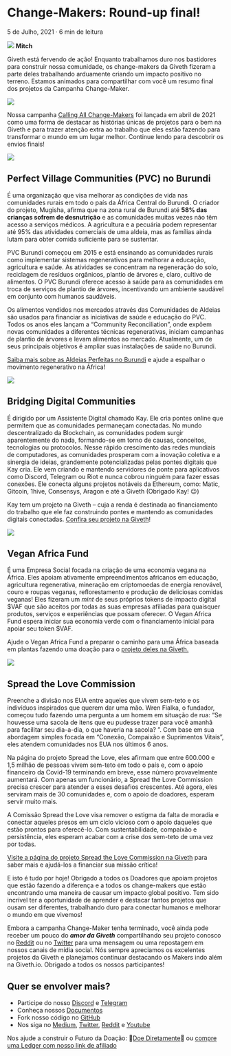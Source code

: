 # Change-Makers: Round-up final!

5 de Julho, 2021 · 6 min de leitura


![](https://i.imgur.com/tcl2ysA.png) **Mitch**


Giveth está fervendo de ação! Enquanto trabalhamos duro nos bastidores para construir nossa comunidade, os change-makers da Giveth fizeram a parte deles trabalhando arduamente criando um impacto positivo no terreno. Estamos animados para compartilhar com você um resumo final dos projetos da Campanha Change-Maker.

![](https://docs.giveth.io/img/blog/changeMakersFinalCover.jpeg)

Nossa campanha [Calling All Change-Makers](https://docs.giveth.io/blog/changeMakers) foi lançada em abril de 2021 como uma forma de destacar as histórias únicas de projetos para o bem na Giveth e para trazer atenção extra ao trabalho que eles estão fazendo para transformar o mundo em um lugar melhor. Continue lendo para descobrir os envios finais!

![](https://docs.giveth.io/img/blog/changeMakersFinal1.png)

## Perfect Village Communities (PVC) no Burundi


É uma organização que visa melhorar as condições de vida nas comunidades rurais em todo o país da África Central do Burundi. O criador do projeto, Mugisha, afirma que na zona rural de Burundi até **58% das crianças sofrem de desnutrição** e as comunidades muitas vezes não têm acesso a serviços médicos. A agricultura e a pecuária podem representar até 95% das atividades comerciais de uma aldeia, mas as famílias ainda lutam para obter comida suficiente para se sustentar.

PVC Burundi começou em 2015 e está ensinando as comunidades rurais como implementar sistemas regenerativos para melhorar a educação, agricultura e saúde. As atividades se concentram na regeneração do solo, reciclagem de resíduos orgânicos, plantio de árvores e, claro, cultivo de alimentos. O PVC Burundi oferece acesso à saúde para as comunidades em troca de serviços de plantio de árvores, incentivando um ambiente saudável em conjunto com humanos saudáveis.

Os alimentos vendidos nos mercados através das Comunidades de Aldeias são usados para financiar as iniciativas de saúde e educação do PVC. Todos os anos eles lançam a “Community Reconciliation”, onde expõem novas comunidades a diferentes técnicas regenerativas, iniciam campanhas de plantio de árvores e levam alimentos ao mercado. Atualmente, um de seus principais objetivos é ampliar suas instalações de saúde no Burundi.

[Saiba mais sobre as Aldeias Perfeitas no Burundi](https://giveth.io/project/CREATING-THE-PERFECT-VILLAGES-IN-BURUNDI) e ajude a espalhar o movimento regenerativo na África!

![](https://docs.giveth.io/img/blog/changeMakersFinal2.png)

## Bridging Digital Communities

É dirigido por um Assistente Digital chamado Kay. Ele cria pontes online que permitem que as comunidades permaneçam conectadas. No mundo descentralizado da Blockchain, as comunidades podem surgir aparentemente do nada, formando-se em torno de causas, conceitos, tecnologias ou protocolos. Nesse rápido crescimento das redes mundiais de computadores, as comunidades prosperam com a inovação coletiva e a sinergia de ideias, grandemente potencializadas pelas pontes digitais que Kay cria. Ele vem criando e mantendo servidores de ponte para aplicativos como Discord, Telegram ou Riot e nunca cobrou ninguém para fazer essas conexões. Ele conecta alguns projetos notáveis da Ethereum, como: Matic, Gitcoin, 1hive, Consensys, Aragon e até a Giveth (Obrigado Kay! 😉)

Kay tem um projeto na Giveth – cuja a renda é destinada ao financiamento do trabalho que ele faz construindo pontes e mantendo as comunidades digitais conectadas. [Confira seu projeto na Giveth](https://giveth.io/project/Bridging-Digital-Communities-1)!

![](https://docs.giveth.io/img/blog/changeMakersFinal3.png)

## Vegan Africa Fund

É uma Empresa Social focada na criação de uma economia vegana na África. Eles apoiam ativamente empreendimentos africanos em educação, agricultura regenerativa, mineração em criptomoedas de energia renovável, couro e roupas veganas, reflorestamento e produção de deliciosas comidas veganas! Eles fizeram um *mint* de seus próprios tokens de impacto digital $VAF que são aceitos por todas as suas empresas afiliadas para quaisquer produtos, serviços e experiências que possam oferecer. O Vegan Africa Fund espera iniciar sua economia verde com o financiamento inicial para apoiar seu token $VAF.

Ajude o Vegan Africa Fund a preparar o caminho para uma África baseada em plantas fazendo uma doação para o [projeto deles na Giveth.](https://giveth.io/project/vegan-africa-fund)

![](https://docs.giveth.io/img/blog/changeMakersFinal4.png)

## Spread the Love Commission

Preenche a divisão nos EUA entre aqueles que vivem sem-teto e os indivíduos inspirados que querem dar uma mão. Wren Fialka, o fundador, começou tudo fazendo uma pergunta a um homem em situação de rua: “Se houvesse uma sacola de itens que eu pudesse trazer para você amanhã para facilitar seu dia-a-dia, o que haveria na sacola? ”. Com base em sua abordagem simples focada em “Conexão, Compaixão e Suprimentos Vitais”, eles atendem comunidades nos EUA nos últimos 6 anos.

Na página do projeto Spread the Love, eles afirmam que entre 600.000 e 1,5 milhão de pessoas vivem sem-teto em todo o país e, com o apoio financeiro da Covid-19 terminando em breve, esse número provavelmente aumentará. Com apenas um funcionário, a Spread the Love Commission precisa crescer para atender a esses desafios crescentes. Até agora, eles serviram mais de 30 comunidades e, com o apoio de doadores, esperam servir muito mais.

A Comissão Spread the Love visa remover o estigma da falta de moradia e conectar aqueles presos em um ciclo vicioso com o apoio daqueles que estão prontos para oferecê-lo. Com sustentabilidade, compaixão e persistência, eles esperam acabar com a crise dos sem-teto de uma vez por todas.

[Visite a página do projeto Spread the Love Commission na Giveth](https://giveth.io/project/spread-the-love-commission) para saber mais e ajudá-los a financiar sua missão crítica!

E isto é tudo por hoje! Obrigado a todos os Doadores que apoiam projetos que estão fazendo a diferença e a todos os change-makers que estão encontrando uma maneira de causar um impacto global positivo. Tem sido incrível ter a oportunidade de aprender e destacar tantos projetos que ousam ser diferentes, trabalhando duro para conectar humanos e melhorar o mundo em que vivemos!

Embora a campanha Change-Maker tenha terminado, você ainda pode receber um pouco do **_amor da Giveth_** compartilhando seu projeto conosco no [Reddit](https://www.reddit.com/r/giveth/) ou no [Twitter](https://twitter.com/Givethio) para uma mensagem ou uma repostagem em nossos canais de mídia social. Nós sempre apreciamos os excelentes projetos da Giveth e planejamos continuar destacando os Makers indo além na Giveth.io. Obrigado a todos os nossos participantes!

## Quer se envolver mais?

- Participe do nosso [Discord](https://discord.giveth.io/) e [Telegram](http://t.me/givethio)
- Conheça nossos [Documentos](https://docs.giveth.io/)
- Fork nosso código no [GitHub](https://github.com/Giveth/)
- Nos siga no [Medium](http://medium.com/giveth/), [Twitter](http://twitter.com/givethio), [Reddit](https://www.reddit.com/r/giveth/) e [Youtube](https://www.youtube.com/channel/UClfutpRoY0WTVnq0oB0E0wQ)

Nos ajude a construir o Futuro da Doação: 🦄[Doe Diretamente](http://donate.giveth.io/)🦄 ou [compre uma Ledger com nosso link de afiliado](https://www.ledgerwallet.com/products/ledger-nano-s?utm_source=&utm_medium=affiliate&utm_campaign=d663)







